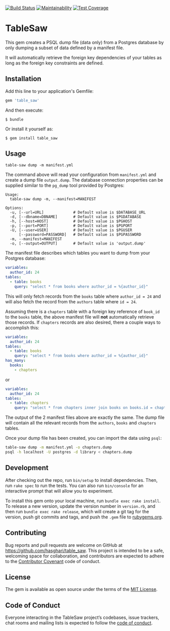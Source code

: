 [![Build Status](https://travis-ci.org/hasghari/table_saw.svg?branch=master)](https://travis-ci.org/hasghari/table_saw)
[![Maintainability](https://api.codeclimate.com/v1/badges/abd5b5451c764d3249f1/maintainability)](https://codeclimate.com/github/hasghari/table_saw/maintainability)
[![Test Coverage](https://api.codeclimate.com/v1/badges/abd5b5451c764d3249f1/test_coverage)](https://codeclimate.com/github/hasghari/table_saw/test_coverage)

# TableSaw

This gem creates a PSQL dump file (data only) from a Postgres database by only dumping a subset of data defined by a 
manifest file.

It will automatically retrieve the foreign key dependencies of your tables as long as the foreign key constraints are
defined.

## Installation

Add this line to your application's Gemfile:

```ruby
gem 'table_saw'
```

And then execute:

    $ bundle

Or install it yourself as:

    $ gem install table_saw

## Usage

```
table-saw dump -m manifest.yml
```

The command above will read your configuration from `manifest.yml` and create a dump file `output.dump`. The database
connection properties can be supplied similar to the `pg_dump` tool provided by Postgres:

```
Usage:
  table-saw dump -m, --manifest=MANIFEST

Options:
  -u, [--url=URL]             # Default value is $DATABASE_URL
  -d, [--dbname=DBNAME]       # Default value is $PGDATABASE
  -h, [--host=HOST]           # Default value is $PGHOST
  -p, [--port=PORT]           # Default value is $PGPORT
  -U, [--user=USER]           # Default value is $PGUSER
      [--password=PASSWORD]   # Default value is $PGPASSWORD
  -m, --manifest=MANIFEST
  -o, [--output=OUTPUT]       # Default value is 'output.dump'
```

The manifest file describes which tables you want to dump from your Postgres database:

```yaml
variables:
  author_id: 24
tables:
  - table: books
    query: "select * from books where author_id = %{author_id}"
```

This will only fetch records from the `books` table where `author_id = 24` and will also fetch the record from the
`authors` table where `id = 24`.

Assuming there is a `chapters` table with a foreign key reference of `book_id` to the `books` table, the above manifest
file will **not** automatically retrieve those records. If `chapters` records are also desired, there a couple ways to 
accomplish this:

```yaml
variables:
  author_id: 24
tables:
  - table: books
    query: "select * from books where author_id = %{author_id}"
has_many:
  books:
    - chapters
```

or

```yaml
variables:
  author_id: 24
tables:
  - table: chapters
    query: "select * from chapters inner join books on books.id = chapters.book_id where books.author_id = %{author_id}"
```

The output of the 2 manifest files above are exactly the same. The dump file will contain all the relevant records from
the `authors`, `books` and `chapters` tables.

Once your dump file has been created, you can import the data using `psql`:

```bash
table-saw dump -m manifest.yml -o chapters.dump
psql -h localhost -U postgres -d library < chapters.dump
```

## Development

After checking out the repo, run `bin/setup` to install dependencies. Then, run `rake spec` to run the tests. You can 
also run `bin/console` for an interactive prompt that will allow you to experiment.

To install this gem onto your local machine, run `bundle exec rake install`. To release a new version, update the 
version number in `version.rb`, and then run `bundle exec rake release`, which will create a git tag for the version, 
push git commits and tags, and push the `.gem` file to [rubygems.org](https://rubygems.org).

## Contributing

Bug reports and pull requests are welcome on GitHub at https://github.com/hasghari/table_saw. This project is intended 
to be a safe, welcoming space for collaboration, and contributors are expected to adhere to the 
[Contributor Covenant](http://contributor-covenant.org) code of conduct.

## License

The gem is available as open source under the terms of the [MIT License](https://opensource.org/licenses/MIT).

## Code of Conduct

Everyone interacting in the TableSaw project’s codebases, issue trackers, chat rooms and mailing lists is expected to 
follow the [code of conduct](https://github.com/[USERNAME]/table_saw/blob/master/CODE_OF_CONDUCT.md).
